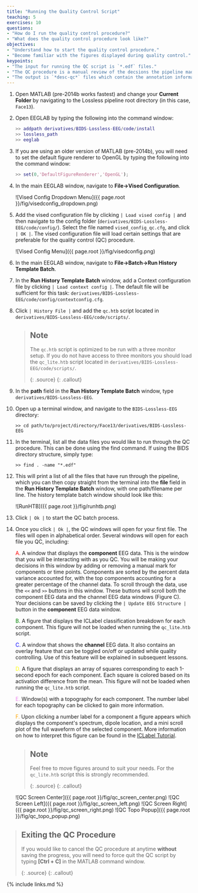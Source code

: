 ```yaml
---
title: "Running the Quality Control Script"
teaching: 5
exercises: 10
questions:
- "How do I run the quality control procedure?"
- "What does the quality control procedure look like?"
objectives:
- "Understand how to start the quality control procedure."
- "Become familiar with the figures displayed during quality control."
keypoints:
- "The input for running the QC script is `*.edf` files."
- "The QC procedure is a manual review of the decsions the pipeline made. The annontations in the **component** EEG data scroll can be edited to update decisions about the data."
- "The output is `*desc-qc*` files which contain the annotation information."
---
```


1. Open MATLAB (pre-2014b works fastest) and change your **Current Folder** by navigating to the Lossless pipeline root directory (in this case, `Face13`).

2. Open EEGLAB by typing the following into the command window:

    ```matlab
    >> addpath derivatives/BIDS-Lossless-EEG/code/install
    >> lossless_path
    >> eeglab
    ```

3. If you are using an older version of MATLAB (pre-2014b), you will need to set the default figure renderer to OpenGL by typing the following into the command window:

   
    ```matlab
    >> set(0,'DefaultFigureRenderer','OpenGL');
    ```

4. In the main EEGLAB window, navigate to **File->Vised Configuration**. 

    ![Vised Config Dropdown Menu]({{ page.root }}/fig/visedconfig_dropdown.png)

5. Add the vised configuration file by clicking `| Load vised config |` and then navigate to the config folder (`derivatives/BIDS-Lossless-EEG/code/config/`). Select the file named `vised_config_qc.cfg`, and click `| OK |`. The vised configuration file will load certain settings that are preferable for the quality control (QC) procedure.

    ![Vised Config Menu]({{ page.root }}/fig/visedconfig.png)

6. In the main EEGLAB window, navigate to **File->Batch->Run History Template Batch**.


7. In the **Run History Template Batch** window, add a Context configuration file by clicking `| Load context config |`. The default file will be sufficient for this task: `derivatives/BIDS-Lossless-EEG/code/config/contextconfig.cfg`. 

8. Click `| History File |` and add the `qc.htb` script located in `derivatives/BIDS-Lossless-EEG/code/scripts/`.

    > ## Note 
    > The `qc.htb` script is optimized to be run with a three monitor setup. If you do not have access to three monitors you should load the `qc_lite.htb` script located in `derivatives/BIDS-Lossless-EEG/code/scripts/`.      
    > 
    > {: .source}
    {: .callout}

9. In the **path** field in the **Run History Template Batch** window, type `derivatives/BIDS-Lossless-EEG`.

10. Open up a terminal window, and navigate to the `BIDS-Lossless-EEG` directory:

    `>> cd path/to/project/directory/Face13/derivatives/BIDS-Lossless-EEG`

11. In the terminal, list all the data files you would like to run through the QC procedure. This can be done using the find command. If using the BIDS directory structure, simply type:

    `>> find . -name "*.edf"`

12. This will print a list of all the files that have run through the pipeline, which you can then copy straight from the terminal into the **file** field in the **Run History Template Batch** window, with one path/filename per line. The history template batch window should look like this:

    ![RunHTB]({{ page.root }}/fig/runhtb.png)

13. Click `| Ok |` to start the QC batch process.

14. Once you click `| Ok |`, the QC windows will open for your first file. The files will open in alphabetical order. Several windows will open for each file you QC, including: 

    <span style="color:red">A.</span> A window that displays the **component** EEG data. This is the window that you will be interacting with as you QC. You will be making your decisions in this window by adding or removing a manual mark for components or time points. Components are sorted by the percent data variance accounted for, with the top components accounting for a greater percentage of the channel data. To scroll through the data, use the `<<` and `>>` buttons in this window. These buttons will scroll both the component EEG data and the channel EEG data windows (Figure C). Your decisions can be saved by clicking the `| Update EEG Structure |` button in the **component** EEG data window.

    <span style="color:green">B.</span> A figure that displays the ICLabel classification breakdown for each component. This figure will not be loaded when running the `qc_lite.htb` script.

    <span style="color:blue">C.</span> A window that shows the **channel** EEG data. It also contains an overlay feature that can be toggled on/off or updated while quality controlling. Use of this feature will be explained in subsequent lessons.

    <span style="color:yellow">D.</span> A figure that displays an array of squares corresponding to each 1-second epoch for each component. Each square is colored based on its activation difference from the mean. This figure will not be loaded when running the `qc_lite.htb` script.

    <span style="color:violet">E.</span> Window(s) with a topography for each component. The number label for each topography can be clicked to gain more information.

    <span style="color:orange">F.</span> Upon clicking a number label for a component a figure appears which displays the component's spectrum, dipole location, and a mini scroll plot of the full waveform of the selected component. More information on how to interpret this figure can be found in the [ICLabel Tutorial](https://labeling.ucsd.edu/tutorial/format).

    > ## Note 
    > Feel free to move figures around to suit your needs. For the `qc_lite.htb` script this is strongly recommended.       
    > 
    > {: .source}
    {: .callout}

    ![QC Screen Center]({{ page.root }}/fig/qc_screen_center.png)
    ![QC Screen Left]({{ page.root }}/fig/qc_screen_left.png)
    ![QC Screen Right]({{ page.root }}/fig/qc_screen_right.png)
    ![QC Topo Popup]({{ page.root }}/fig/qc_topo_popup.png)

> ## Exiting the QC Procedure
> If you would like to cancel the QC procedure at anytime **without** saving the progress, you will need to force quit the QC script by typing **[Ctrl + C]** in the MATLAB command window.
>
> {: .source}
{: .callout}

{% include links.md %}

